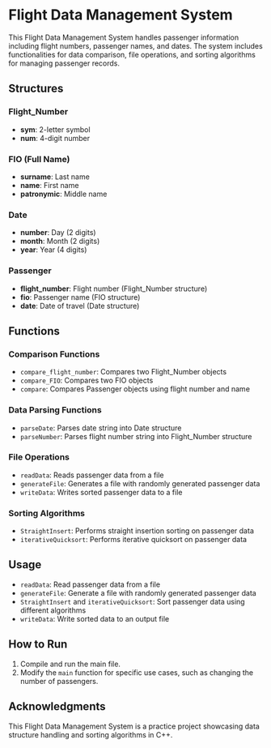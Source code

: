 # Flight Data Management System

This Flight Data Management System handles passenger information including flight numbers, passenger names, and dates. The system includes functionalities for data comparison, file operations, and sorting algorithms for managing passenger records.

## Structures

### Flight_Number
- **sym**: 2-letter symbol
- **num**: 4-digit number

### FIO (Full Name)
- **surname**: Last name
- **name**: First name
- **patronymic**: Middle name

### Date
- **number**: Day (2 digits)
- **month**: Month (2 digits)
- **year**: Year (4 digits)

### Passenger
- **flight_number**: Flight number (Flight_Number structure)
- **fio**: Passenger name (FIO structure)
- **date**: Date of travel (Date structure)

## Functions

### Comparison Functions
- `compare_flight_number`: Compares two Flight_Number objects
- `compare_FIO`: Compares two FIO objects
- `compare`: Compares Passenger objects using flight number and name

### Data Parsing Functions
- `parseDate`: Parses date string into Date structure
- `parseNumber`: Parses flight number string into Flight_Number structure

### File Operations
- `readData`: Reads passenger data from a file
- `generateFile`: Generates a file with randomly generated passenger data
- `writeData`: Writes sorted passenger data to a file

### Sorting Algorithms
- `StraightInsert`: Performs straight insertion sorting on passenger data
- `iterativeQuicksort`: Performs iterative quicksort on passenger data

## Usage

- `readData`: Read passenger data from a file
- `generateFile`: Generate a file with randomly generated passenger data
- `StraightInsert` and `iterativeQuicksort`: Sort passenger data using different algorithms
- `writeData`: Write sorted data to an output file

## How to Run

1. Compile and run the main file.
2. Modify the `main` function for specific use cases, such as changing the number of passengers.

## Acknowledgments

This Flight Data Management System is a practice project showcasing data structure handling and sorting algorithms in C++.
